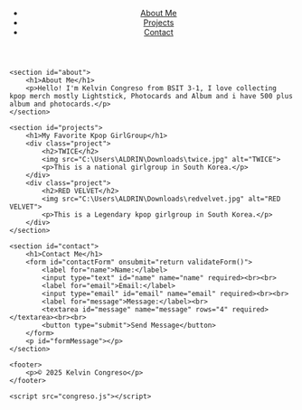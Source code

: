 <!DOCTYPE html>
<html lang="en">
<head>
    <meta charset="UTF-8">
    <meta name="viewport" content="width=device-width, initial-scale=1.0">
    <meta http-equiv="X-UA-Compatible" content="ie=edge">
    <title>My Code Portfolio</title>
    <link rel="stylesheet" href="joule.css">
</head>
<body>
    <header>
        <nav>
            <ul>
                <li><a href="#about">About Me</a></li>
                <li><a href="#projects">Projects</a></li>
                <li><a href="#contact">Contact</a></li>
            </ul>
        </nav>
    </header>

    <section id="about">
        <h1>About Me</h1>
        <p>Hello! I'm Kelvin Congreso from BSIT 3-1, I love collecting kpop merch mostly Lightstick, Photocards and Album and i have 500 plus album and photocards.</p>
    </section>

    <section id="projects">
        <h1>My Favorite Kpop GirlGroup</h1>
        <div class="project">
            <h2>TWICE</h2>
            <img src="C:\Users\ALDRIN\Downloads\twice.jpg" alt="TWICE">  
            <p>This is a national girlgroup in South Korea.</p>
        </div>
        <div class="project">
            <h2>RED VELVET</h2>
            <img src="C:\Users\ALDRIN\Downloads\redvelvet.jpg" alt="RED VELVET">  
            <p>This is a Legendary kpop girlgroup in South Korea.</p>
        </div>
    </section>

    <section id="contact">
        <h1>Contact Me</h1>
        <form id="contactForm" onsubmit="return validateForm()">
            <label for="name">Name:</label>
            <input type="text" id="name" name="name" required><br><br>
            <label for="email">Email:</label>
            <input type="email" id="email" name="email" required><br><br>
            <label for="message">Message:</label><br>
            <textarea id="message" name="message" rows="4" required></textarea><br><br>
            <button type="submit">Send Message</button>
        </form>
        <p id="formMessage"></p>
    </section>

    <footer>
        <p>© 2025 Kelvin Congreso</p>
    </footer>

    <script src="congreso.js"></script>
</body>
</html>
